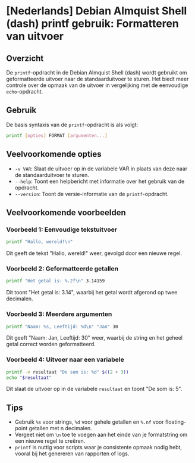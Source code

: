 # [Nederlands] Debian Almquist Shell (dash) printf gebruik: Formatteren van uitvoer

## Overzicht
De `printf`-opdracht in de Debian Almquist Shell (dash) wordt gebruikt om geformatteerde uitvoer naar de standaarduitvoer te sturen. Het biedt meer controle over de opmaak van de uitvoer in vergelijking met de eenvoudige `echo`-opdracht.

## Gebruik
De basis syntaxis van de `printf`-opdracht is als volgt:

```sh
printf [opties] FORMAT [argumenten...]
```

## Veelvoorkomende opties
- `-v VAR`: Slaat de uitvoer op in de variabele VAR in plaats van deze naar de standaarduitvoer te sturen.
- `--help`: Toont een helpbericht met informatie over het gebruik van de opdracht.
- `--version`: Toont de versie-informatie van de `printf`-opdracht.

## Veelvoorkomende voorbeelden

### Voorbeeld 1: Eenvoudige tekstuitvoer
```sh
printf "Hallo, wereld!\n"
```
Dit geeft de tekst "Hallo, wereld!" weer, gevolgd door een nieuwe regel.

### Voorbeeld 2: Geformatteerde getallen
```sh
printf "Het getal is: %.2f\n" 3.14159
```
Dit toont "Het getal is: 3.14", waarbij het getal wordt afgerond op twee decimalen.

### Voorbeeld 3: Meerdere argumenten
```sh
printf "Naam: %s, Leeftijd: %d\n" "Jan" 30
```
Dit geeft "Naam: Jan, Leeftijd: 30" weer, waarbij de string en het geheel getal correct worden geformatteerd.

### Voorbeeld 4: Uitvoer naar een variabele
```sh
printf -v resultaat "De som is: %d" $((2 + 3))
echo "$resultaat"
```
Dit slaat de uitvoer op in de variabele `resultaat` en toont "De som is: 5".

## Tips
- Gebruik `%s` voor strings, `%d` voor gehele getallen en `%.nf` voor floating-point getallen met n decimalen.
- Vergeet niet om `\n` toe te voegen aan het einde van je formatstring om een nieuwe regel te creëren.
- `printf` is nuttig voor scripts waar je consistente opmaak nodig hebt, vooral bij het genereren van rapporten of logs.